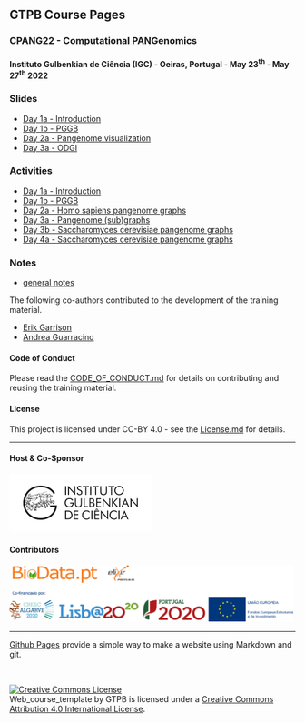 ## GTPB Course Pages

### CPANG22 - Computational PANGenomics

####  Instituto Gulbenkian de Ciência (IGC) - Oeiras, Portugal - May 23<sup>th</sup> - May 27<sup>th</sup> 2022

### Slides
- [Day 1a - Introduction](https://docs.google.com/presentation/d/179JM29BzhAM1Z7NkKCyiB9OTVUbKoFs4IPKoN4W4ZyU/edit?usp=sharing)
- [Day 1b - PGGB](https://docs.google.com/presentation/d/1DQkVZ4eH0WbUvXbu8RqAAbcNoVBVEBWVky2ISIIF_9U/edit?usp=sharing)
- [Day 2a - Pangenome visualization](https://docs.google.com/presentation/d/1WctQlD2cF1_6Ck0M4gBzmI0U5KG5zAd9joQ1aXKIcs4/edit?usp=sharing)
- [Day 3a - ODGI](https://docs.google.com/presentation/d/1WZ2OrA5RY8R8IHcxp5165ySlhcHafVR-nNZ_hFivV2I/edit?usp=sharing)


### Activities
- [Day 1a - Introduction](https://hackmd.io/@AndreaGuarracino/SJQ1XPGD9)
- [Day 1b - PGGB](https://hackmd.io/@AndreaGuarracino/S1Qbe27v5)
- [Day 2a - Homo sapiens pangenome graphs](https://hackmd.io/@AndreaGuarracino/r1dyQA7Dq)
- [Day 3a - Pangenome (sub)graphs](https://hackmd.io/@AndreaGuarracino/H19Gn7VDc)
- [Day 3b - Saccharomyces cerevisiae pangenome graphs](https://hackmd.io/@AndreaGuarracino/S1Hbo1Bw9)
- [Day 4a - Saccharomyces cerevisiae pangenome graphs](https://hackmd.io/@AndreaGuarracino/BJGvzmrvc)


### Notes
- [general notes](https://hackmd.io/@i-Mv45MZTMa2ZQH2rMAArQ/cpang22notes)

The following co-authors contributed to the development of the training material.

* [Erik Garrison](https://github.com/ekg)
* [Andrea Guarracino](https://github.com/AndreaGuarracino)

<!---

## COURSE_SHORT - COURSE_EXTENDED_NAME

###  Instituto Gulbenkian de Ciência (IGC) - Oeiras, Portugal - MONTH DAY<sup>th</sup> - MONTH DAY<sup>th</sup> YEAR
Go to the [course oficial website](http://gtpb.igc.gulbenkian.pt/bicourses/YEAR/COURSE_SHORT/)

---

#### Co-Authorship

The following co-authors contributed to the development of the training material.

* [CO-AUTHOR_1](https://github.com/CO-AUTHOR_1)
* [CO-AUTHOR_2](https://github.com/CO-AUTHOR_2)

#### Course Webpage
This is the link to the [course webpage](http://gtpb.igc.gulbenkian.pt/bicourses/YEAR/COURSE_SHORT/), for further information about the course.

--->

#### Code of Conduct
Please read the [CODE_OF_CONDUCT.md](./CODE_OF_CONDUCT.md) for details on contributing and reusing the training material.

#### License
This project is licensed under CC-BY 4.0 - see the [License.md](License.md) for details.

---

#### Host & Co-Sponsor

<a href="http://www.igc.gulbenkian.pt/"><img src="./assets/readme_img/Logo_IGC_2014.png" alt="Instituto Gulbenkian de Ciência" width="250px"></a>

#### Contributors

<a href="https://biodata.pt/"><img src="./assets/readme_img/BIoData_and_co-financiadores.png" alt="Instituto Gulbenkian de Ciência" width="500px"></a>

---

[Github Pages](https://pages.github.com) provide a simple way to make a website using Markdown and git.

<br/>

<a rel="license" href="http://creativecommons.org/licenses/by/4.0/"><img alt="Creative Commons License" style="border-width:0" src="https://i.creativecommons.org/l/by/4.0/88x31.png" /></a><br /><span xmlns:dct="http://purl.org/dc/terms/" property="dct:title">Web_course_template</span> by <span xmlns:cc="http://creativecommons.org/ns#" property="cc:attributionName">GTPB</span> is licensed under a <a rel="license" href="http://creativecommons.org/licenses/by/4.0/">Creative Commons Attribution 4.0 International License</a>.
